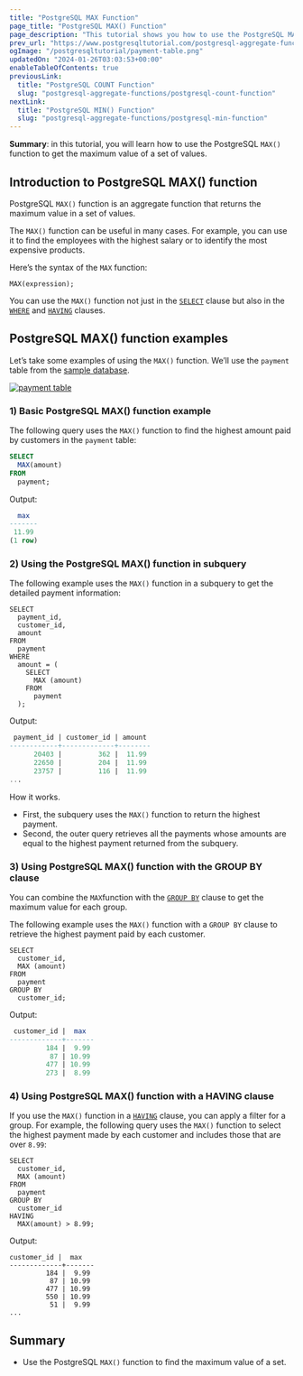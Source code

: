 ```yaml
---
title: "PostgreSQL MAX Function"
page_title: "PostgreSQL MAX() Function"
page_description: "This tutorial shows you how to use the PostgreSQL MAX() function to get the maximum value of a set of values."
prev_url: "https://www.postgresqltutorial.com/postgresql-aggregate-functions/postgresql-max-function/"
ogImage: "/postgresqltutorial/payment-table.png"
updatedOn: "2024-01-26T03:03:53+00:00"
enableTableOfContents: true
previousLink: 
  title: "PostgreSQL COUNT Function"
  slug: "postgresql-aggregate-functions/postgresql-count-function"
nextLink: 
  title: "PostgreSQL MIN() Function"
  slug: "postgresql-aggregate-functions/postgresql-min-function"
---
```





**Summary**: in this tutorial, you will learn how to use the PostgreSQL `MAX()` function to get the maximum value of a set of values.


## Introduction to PostgreSQL MAX() function

PostgreSQL `MAX()` function is an aggregate function that returns the maximum value in a set of values.

The `MAX()` function can be useful in many cases. For example, you can use it to find the employees with the highest salary or to identify the most expensive products.

Here’s the syntax of the `MAX` function:


```csssql
MAX(expression);
```
You can use the `MAX()` function not just in the [`SELECT`](../postgresql-tutorial/postgresql-select) clause but also in the [`WHERE`](../postgresql-tutorial/postgresql-where) and [`HAVING`](../postgresql-tutorial/postgresql-having) clauses.


## PostgreSQL MAX() function examples

Let’s take some examples of using the `MAX()` function. We’ll use the `payment` table from the [sample database](../postgresql-getting-started/postgresql-sample-database).

[![payment table](/postgresqltutorial/payment-table.png)](/postgresqltutorial/payment-table.png)
### 1\) Basic PostgreSQL MAX() function example

The following query uses the `MAX()` function to find the highest amount paid by customers in the `payment` table:


```sql
SELECT 
  MAX(amount) 
FROM 
  payment;
```
Output:


```sql
  max
-------
 11.99
(1 row)
```

### 2\) Using the PostgreSQL MAX() function in subquery

The following example uses the `MAX()` function in a subquery to get the detailed payment information:


```
SELECT 
  payment_id, 
  customer_id, 
  amount 
FROM 
  payment 
WHERE 
  amount = (
    SELECT 
      MAX (amount) 
    FROM 
      payment
  );
```
Output:


```sql
 payment_id | customer_id | amount
------------+-------------+--------
      20403 |         362 |  11.99
      22650 |         204 |  11.99
      23757 |         116 |  11.99
...
```
How it works.

* First, the subquery uses the `MAX()` function to return the highest payment.
* Second, the outer query retrieves all the payments whose amounts are equal to the highest payment returned from the subquery.


### 3\) Using PostgreSQL MAX() function with the GROUP BY clause

You can combine the `MAX`function with the [`GROUP BY`](../postgresql-tutorial/postgresql-group-by) clause to get the maximum value for each group.

The following example uses the `MAX()` function with a `GROUP BY` clause to retrieve the highest payment paid by each customer.


```
SELECT 
  customer_id, 
  MAX (amount) 
FROM 
  payment 
GROUP BY 
  customer_id;
```
Output:


```sql
 customer_id |  max
-------------+-------
         184 |  9.99
          87 | 10.99
         477 | 10.99
         273 |  8.99
```

### 4\) Using PostgreSQL MAX() function with a HAVING clause

If you use the `MAX()` function in a [`HAVING`](../postgresql-tutorial/postgresql-having) clause, you can apply a filter for a group. For example, the following query uses the `MAX()` function to select the highest payment made by each customer and includes those that are over `8.99`:


```
SELECT 
  customer_id, 
  MAX (amount) 
FROM 
  payment 
GROUP BY 
  customer_id 
HAVING 
  MAX(amount) > 8.99;
```
Output:


```
customer_id |  max
-------------+-------
         184 |  9.99
          87 | 10.99
         477 | 10.99
         550 | 10.99
          51 |  9.99
...
```

## Summary

* Use the PostgreSQL `MAX()` function to find the maximum value of a set.

